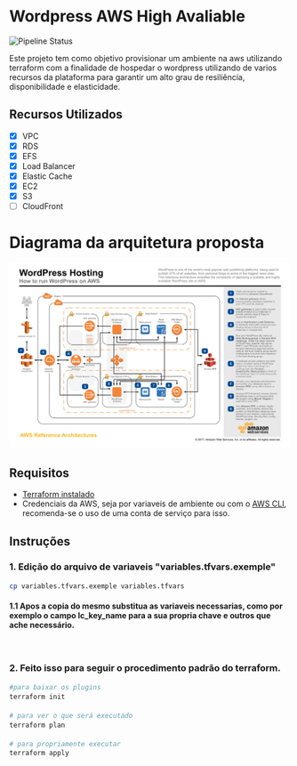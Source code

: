 # Wordpress AWS High Avaliable

![Pipeline Status](https://github.com/juam-sv/wordpress-aws-ha/actions/workflows/terraform.yml/badge.svg) 

Este projeto tem como objetivo provisionar um ambiente na aws utilizando terraform com a finalidade de hospedar o wordpress utilizando de varios recursos da plataforma para garantir um alto grau de resiliência, disponibilidade e elasticidade.

## Recursos Utilizados
- [x] VPC
- [x] RDS
- [x] EFS
- [x] Load Balancer
- [x] Elastic Cache
- [x] EC2
- [x] S3
- [ ] CloudFront

# Diagrama da arquitetura proposta
![alt architecture diagram](./assets/architecture.jpeg)

## Requisitos
- [Terraform instalado](https://developer.hashicorp.com/terraform/tutorials/aws-get-started/install-cli)
- Credenciais da AWS, seja por variaveis de ambiente ou com o [AWS CLI](https://registry.terraform.io/providers/hashicorp/aws/latest/docs), recomenda-se o uso de uma conta de serviço para isso.

## Instruções

### 1. Edição do arquivo de variaveis **"variables.tfvars.exemple"**
```bash
cp variables.tfvars.exemple variables.tfvars
```
#### 1.1 Apos a copia do mesmo substitua as variaveis necessarias, como por exemplo o campo **lc_key_name** para a sua propria chave e outros que ache necessário.

<br> 

### 2. Feito isso para seguir o procedimento padrão do terraform.
```bash
#para baixar os plugins
terraform init 

# para ver o que será executado
terraform plan

# para propriamente executar
terraform apply

```